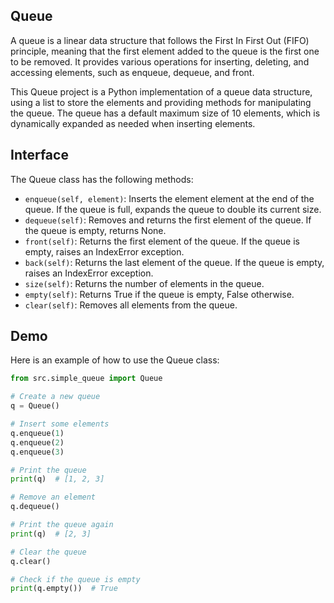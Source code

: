 ## Queue

A queue is a linear data structure that follows the First In First Out (FIFO) principle, meaning that the first element added to the queue is the first one to be removed. It provides various operations for inserting, deleting, and accessing elements, such as enqueue, dequeue, and front.

This Queue project is a Python implementation of a queue data structure, using a list to store the elements and providing methods for manipulating the queue. The queue has a default maximum size of 10 elements, which is dynamically expanded as needed when inserting elements.

## Interface

The Queue class has the following methods:

* `enqueue(self, element)`: Inserts the element element at the end of the queue. If the queue is full, expands the queue to double its current size.
* `dequeue(self)`: Removes and returns the first element of the queue. If the queue is empty, returns None.
* `front(self)`: Returns the first element of the queue. If the queue is empty, raises an IndexError exception.
* `back(self)`: Returns the last element of the queue. If the queue is empty, raises an IndexError exception.
* `size(self)`: Returns the number of elements in the queue.
* `empty(self)`: Returns True if the queue is empty, False otherwise.
* `clear(self)`: Removes all elements from the queue.

## Demo

Here is an example of how to use the Queue class:

```python
from src.simple_queue import Queue

# Create a new queue
q = Queue()

# Insert some elements
q.enqueue(1)
q.enqueue(2)
q.enqueue(3)

# Print the queue
print(q)  # [1, 2, 3]

# Remove an element
q.dequeue()

# Print the queue again
print(q)  # [2, 3]

# Clear the queue
q.clear()

# Check if the queue is empty
print(q.empty())  # True
```
